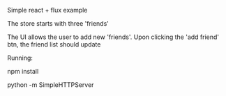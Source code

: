 Simple react + flux example

The store starts with three 'friends'

The UI allows the user to add new 'friends'. Upon clicking the 'add friend' btn, the friend list should update


Running:

npm install

python -m SimpleHTTPServer